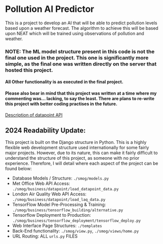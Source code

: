 # Pollution AI Predictor
This is a project to develop an AI that will be able
to predict pollution levels based upon a weather forecast.
The algorithm to achieve this will be based upon NEAT
which will be trained using observations of pollution and weather.

### NOTE: The ML model structure present in this code is not the final one used in the project. This one is significantly more simple, as the final one was written directly on the server that hosted this project.
#### All Other functionality is as executed in the final project.

#### Please also bear in mind that this project was written at a time where my commenting was... lacking, to say the least. There are plans to re-write this project with better coding practises in the future.

[Description of datapoint API](./documentation/datapoint_description.md)

## 2024 Readability Update:
This project is built on the Django structure in Python. 
This is a highly flexible web development structure used internationally for some fairly major projects.
However, due to its nature, this can make it fairly difficult to understand the structure of this project, as someone
with no prior experience. Therefore, I will detail where each aspect of the project can be found below:

- Database Models / Structure: `./smog/models.py`
- Met Office Web API Access: `./smog/business/datapoint/load_datapoint_data.py`
- London Air Quality Web API Access: `./smog/business/datapoint/load_laq_data.py`
- TensorFlow Model Pre-Processing & Training: `./smog/business/tensorflow_building/alternative.py`
- Tensorflow Deployment to Production: `./smog/business/tensorflow_deployment/tensorflow_deploy.py`
- Web Interface Page Structures: `./templates`
- Back-End functionality: `./smog/view.py`, `./smog/views/home.py`
- URL Routing: ALL `urls.py` FILES